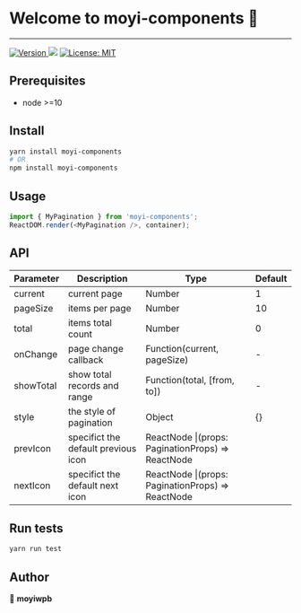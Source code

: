 # Welcome to moyi-components 👋

---

<p>
  <a href="https://www.npmjs.com/package/moyi-components" target="_blank">
    <img alt="Version" src="https://img.shields.io/npm/v/moyi-components.svg">
  </a>
  <img src="https://img.shields.io/badge/node-%3E%3D10-blue.svg" />
  <a href="#" target="_blank">
    <img alt="License: MIT" src="https://img.shields.io/badge/License-MIT-yellow.svg" />
  </a>
</p>

## Prerequisites

- node >=10

## Install

```sh
yarn install moyi-components
# OR
npm install moyi-components
```

## Usage

```js
import { MyPagination } from 'moyi-components';
ReactDOM.render(<MyPagination />, container);
```

## API

| Parameter | Description                         | Type                                              | Default |
| --------- | ----------------------------------- | ------------------------------------------------- | ------- |
| current   | current page                        | Number                                            | 1       |
| pageSize  | items per page                      | Number                                            | 10      |
| total     | items total count                   | Number                                            | 0       |
| onChange  | page change callback                | Function(current, pageSize)                       | -       |
| showTotal | show total records and range        | Function(total, [from, to])                       | -       |
| style     | the style of pagination             | Object                                            | {}      |
| prevIcon  | specifict the default previous icon | ReactNode \|(props: PaginationProps) => ReactNode |         |
| nextIcon  | specifict the default next icon     | ReactNode \|(props: PaginationProps) => ReactNode |         |

## Run tests

```sh
yarn run test
```

## Author

👤 **moyiwpb**
